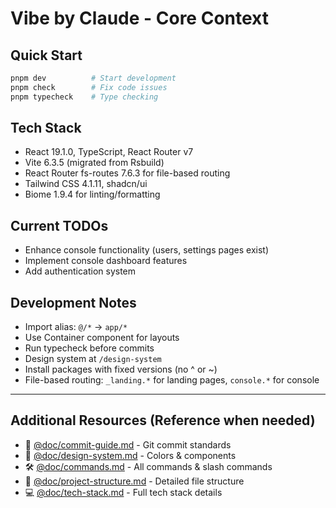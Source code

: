 # Vibe by Claude - Core Context

## Quick Start
```bash
pnpm dev          # Start development
pnpm check        # Fix code issues
pnpm typecheck    # Type checking
```

## Tech Stack
- React 19.1.0, TypeScript, React Router v7
- Vite 6.3.5 (migrated from Rsbuild)
- React Router fs-routes 7.6.3 for file-based routing
- Tailwind CSS 4.1.11, shadcn/ui
- Biome 1.9.4 for linting/formatting

## Current TODOs
- Enhance console functionality (users, settings pages exist)
- Implement console dashboard features
- Add authentication system

## Development Notes
- Import alias: `@/*` → `app/*`
- Use Container component for layouts
- Run typecheck before commits
- Design system at `/design-system`
- Install packages with fixed versions (no ^ or ~)
- File-based routing: `_landing.*` for landing pages, `console.*` for console

---

## Additional Resources (Reference when needed)
- 📝 [@doc/commit-guide.md](/@doc/commit-guide.md) - Git commit standards
- 🎨 [@doc/design-system.md](/@doc/design-system.md) - Colors & components
- 🛠️ [@doc/commands.md](/@doc/commands.md) - All commands & slash commands
- 📁 [@doc/project-structure.md](/@doc/project-structure.md) - Detailed file structure
- 💻 [@doc/tech-stack.md](/@doc/tech-stack.md) - Full tech stack details